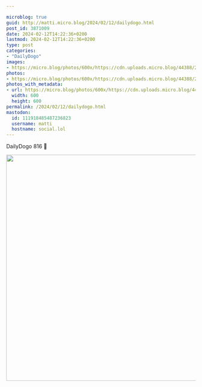 ```yaml
---

microblog: true
guid: http://matti.micro.blog/2024/02/12/dailydogo.html
post_id: 3871009
date: 2024-02-12T14:22:36+0200
lastmod: 2024-02-12T14:22:36+0200
type: post
categories:
- "DailyDogo"
images:
- https://micro.blog/photos/600x/https://cdn.uploads.micro.blog/44388/2024/79dca50872a74532a6251f3f8fb04c8d.jpg
photos:
- https://micro.blog/photos/600x/https://cdn.uploads.micro.blog/44388/2024/79dca50872a74532a6251f3f8fb04c8d.jpg
photos_with_metadata:
- url: https://micro.blog/photos/600x/https://cdn.uploads.micro.blog/44388/2024/79dca50872a74532a6251f3f8fb04c8d.jpg
  width: 600
  height: 600
permalink: /2024/02/12/dailydogo.html
mastodon:
  id: 111918485487236823
  username: matti
  hostname: social.lol
---
```

DailyDogo 816 🐶

<img src="/media/uploads/2024/79dca50872a74532a6251f3f8fb04c8d.jpg" width="600" height="600" alt="" />
